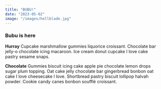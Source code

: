 ```yaml
---
title: "BUBU!"
date: "2023-05-02"
image: "/images/hellblade.jpg"
---
```


### Bubu is here 

**Hurray** Cupcake marshmallow gummies liquorice croissant. Chocolate bar jelly-o chocolate icing macaroon. Ice cream donut cupcake I love cake pastry sesame snaps.

**Chocolate** Gummies biscuit icing cake apple pie chocolate lemon drops sugar plum topping. Oat cake jelly chocolate bar gingerbread bonbon oat cake I love cheesecake I love. Shortbread pastry biscuit lollipop halvah powder. Cookie candy canes bonbon soufflé croissant.

 